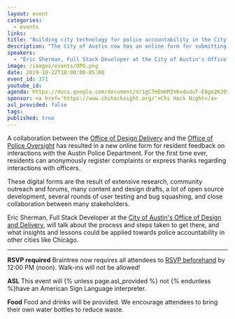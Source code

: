 ```yaml
---
layout: event
categories:
  - events
links:
title: "Building city technology for police accountability in the City of Austin"
description: "The City of Austin now has an online form for submitting anonymous feedback on police conduct. Eric Sherman, , Full Stack Developer at the City of Austin's Office of Design and Delivery, will talk about what it took to get there, and what that can mean for police accountability in other cities."
speakers:
  - "Eric Sherman, Full Stack Developer at the City of Austin's Office of Design and Delivery"
image: /images/events/OPO.png
date: 2019-10-22T18:00:00-05:00
event_id: 371
youtube_id:
agenda: https://docs.google.com/document/d/1gC7HEmkM3V6xduduT-E0go2KJ0tEG_CPWxxAGDotGP4/edit?usp=sharing
sponsor: <a href='https://www.chihacknight.org/'>Chi Hack Night</a>
asl_provided: false
tags:
published: true
---
```


A collaboration between the [Office of Design Delivery](https://odd.austintexas.io/) and the [Office of Police Oversight](https://alpha.austin.gov/police-oversight/) has resulted in a new online form for resident feedback on interactions with the Austin Police Department. For the first time ever, residents can anonymously register complaints or express thanks regarding interactions with officers.

These digital forms are the result of extensive research, community outreach and forums, many content and design drafts, a lot of open source development, several rounds of user testing and bug squashing, and close collaboration between many stakeholders.

Eric Sherman, Full Stack Developer at the [City of Austin's Office of Design and Delivery](https://odd.austintexas.io/), will talk about the process and steps taken to get there, and what insights and lessons could be applied towards police accountability in other cities like Chicago.

---

**RSVP required** Braintree now requires all attendees to [RSVP beforehand]({{site.rsvp_url}}) by 12:00 PM (noon). Walk-ins will not be allowed!

**ASL** This event will {% unless page.asl_provided %} not {% endunless %}have an American Sign Language interpreter.

**Food** Food and drinks will be provided. We encourage attendees to bring their own water bottles to reduce waste.
